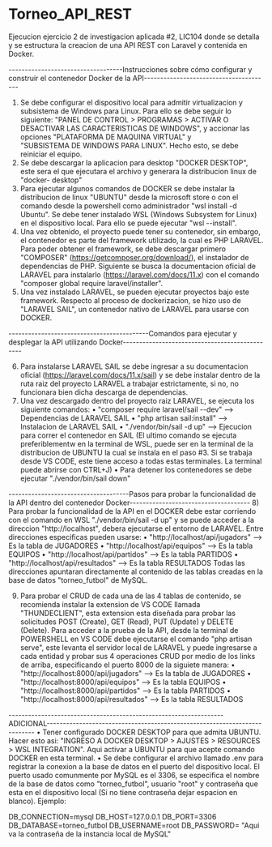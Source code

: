 # Torneo_API_REST
Ejecucion ejercicio 2 de investigacion aplicada #2, LIC104 donde se detalla y se estructura la creacion de una API REST con Laravel y contenida en Docker.

-----------------------------------Instrucciones sobre cómo configurar y construir el contenedor Docker de la API---------------------------------------

1) Se debe configurar el dispositivo local para admitir virtualizacion y subsistema de Windows para Linux. Para ello se debe seguir lo siguiente: 
   "PANEL DE CONTROL > PROGRAMAS > ACTIVAR O DESACTIVAR LAS CARACTERISTICAS DE WINDOWS", y accionar las opciones "PLATAFORMA DE MAQUINA VIRTUAL" y   
   "SUBSISTEMA DE WINDOWS PARA LINUX". Hecho esto, se debe reiniciar el equipo.
2) Se debe descargar la aplicacion para desktop "DOCKER DESKTOP", este sera el que ejecutara el archivo y generara la distribucion linux de "docker- 
   desktop"
3) Para ejecutar algunos comandos de DOCKER se debe instalar la distribucion de linux "UBUNTU" desde la microsoft store o con el comando desde la 
   powershell como administrador "wsl install -d Ubuntu". Se debe tener instalado WSL (Windows Subsystem for Linux) en el dispositivo local. Para ello 
   se puede ejecutar "wsl --install".
4) Una vez obtenido, el proyecto puede tener su contenedor, sin embargo, el contenedor es parte del framework utilizado, la cual es PHP LARAVEL. 
   Para poder obtener el framework, se debe descargar primero "COMPOSER" (https://getcomposer.org/download/), el instalador de dependencias de PHP. 
   Siguiente se busca la documentacion oficial de LARAVEL para instalarlo (https://laravel.com/docs/11.x) con el comando "composer global require 
   laravel/installer".
5) Una vez instalado LARAVEL, se pueden ejecutar proyectos bajo este framework. Respecto al proceso de dockerizacion, se hizo uso de "LARAVEL SAIL", 
   un contenedor nativo de LARAVEL para usarse con DOCKER.


-------------------------------------------Comandos para ejecutar y desplegar la API utilizando Docker-----------------------------------------------

6) Para instalarse LARAVEL SAIL se debe ingresar a su documentacion oficial (https://laravel.com/docs/11.x/sail) y se debe instalar dentro de la 
   ruta raiz del proyecto LARAVEL a trabajar estrictamente, si no, no funcionara bien dicha descarga de dependencias.
7) Una vez descargado dentro del proyecto raiz LARAVEL, se ejecuta los siguiente comandos:
   • "composer require laravel/sail --dev"    --> Dependencias de LARAVEL SAIL
   • "php artisan sail:install"               --> Instalacion de LARAVEL SAIL
   • "./vendor/bin/sail -d up"                --> Ejecucion para correr el contenedor en SAIL
     (El ultimo comando se ejecuta preferiblementw en la terminal de WSL, puede ser en la terminal de la distribucion de UBUNTU la cual se instala 
     en el paso #3. Si se trabaja desde VS CODE, este tiene acceso a todas estas terminales. La terminal puede abrirse con CTRL+J)
   • Para detener los contenedores se debe ejecutar "./vendor/bin/sail down"

-------------------------------------Pasos para probar la funcionalidad de la API dentro del contenedor Docker-------------------------------------
8) Para probar la funcionalidad de la API en el DOCKER debe estar corriendo con el comando en WSL "./vendor/bin/sail -d up" y se puede acceder a la 
   direccion "http://localhost", debera ejecutarse el entorno de LARAVEL. Entre direcciones especificas pueden usarse:
  • "http://localhost/api/jugadors"    --> Es la tabla de JUGADORES 
  • "http://localhost/api/equipos"     --> Es la tabla EQUIPOS
  • "http://localhost/api/partidos"    --> Es la tabla PARTIDOS
  • "http://localhost/api/resultados"  --> Es la tabla RESULTADOS
Todas las direcciones apuntaran directamente al contenido de las tablas creadas en la base de datos "torneo_futbol" de MySQL.

9) Para probar el CRUD de cada una de las 4 tablas de contenido, se recomienda instalar la extension de VS CODE llamada "THUNDECLIENT", esta extension esta diseñada para probar las solicitudes POST (Create), GET (Read),  PUT (Update) y DELETE (Delete). Para acceder a la prueba de la API, desde la terminal de POWERSHELL en VS CODE debe ejecutarse el comando "php artisan serve", este levanta el servidor local de LARAVEL y puede ingresarse a cada entidad y probar sus 4 operaciones CRUD por medio de los links de arriba, especificando el puerto 8000 de la siguiete manera:
  • "http://localhost:8000/api/jugadors"    --> Es la tabla de JUGADORES 
  • "http://localhost:8000/api/equipos"     --> Es la tabla EQUIPOS
  • "http://localhost:8000/api/partidos"    --> Es la tabla PARTIDOS
  • "http://localhost:8000/api/resultados"  --> Es la tabla RESULTADOS

------------------------------------------------------------------ADICIONAL--------------------------------------------------------------------------
• Tener configurado DOCKER DESKTOP para que admita UBUNTU. Hacer esto asi: "INGRESO A DOCKER DESKTOP > AJUSTES > RESOURCES > WSL INTEGRATION". Aqui activar a UBUNTU para que acepte comando DOCKER en esta terminal.
• Se debe configurar el archivo llamado .env para registrar la conexion a la base de datos en el puerto del dispositivo local. El puerto usado comunmente por MySQL es el 3306, se especifica el nombre de la base de datos como "torneo_futbol", usuario "root" y contraseña que esta en el dispositivo local (Si no tiene contraseña dejar espacion en blanco). Ejemplo:

DB_CONNECTION=mysql
DB_HOST=127.0.0.1
DB_PORT=3306
DB_DATABASE=torneo_futbol
DB_USERNAME=root
DB_PASSWORD= "Aqui va la contraseña de la instancia local de MySQL"
